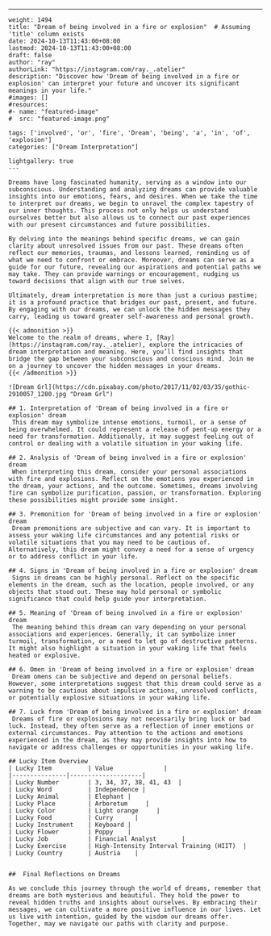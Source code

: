 ---
    weight: 1494
    title: "Dream of being involved in a fire or explosion"  # Assuming 'title' column exists
    date: 2024-10-13T11:43:00+08:00
    lastmod: 2024-10-13T11:43:00+08:00
    draft: false
    author: "ray"
    authorLink: "https://instagram.com/ray._.atelier"
    description: "Discover how 'Dream of being involved in a fire or explosion' can interpret your future and uncover its significant meanings in your life."
    #images: []
    #resources:
    #- name: "featured-image"
    #  src: "featured-image.png"
    
    tags: ['involved', 'or', 'fire', 'Dream', 'being', 'a', 'in', 'of', 'explosion']
    categories: ["Dream Interpretation"]
    
    lightgallery: true
    ---
    
    Dreams have long fascinated humanity, serving as a window into our subconscious. Understanding and analyzing dreams can provide valuable insights into our emotions, fears, and desires. When we take the time to interpret our dreams, we begin to unravel the complex tapestry of our inner thoughts. This process not only helps us understand ourselves better but also allows us to connect our past experiences with our present circumstances and future possibilities.
    
    By delving into the meanings behind specific dreams, we can gain clarity about unresolved issues from our past. These dreams often reflect our memories, traumas, and lessons learned, reminding us of what we need to confront or embrace. Moreover, dreams can serve as a guide for our future, revealing our aspirations and potential paths we may take. They can provide warnings or encouragement, nudging us toward decisions that align with our true selves.
    
    Ultimately, dream interpretation is more than just a curious pastime; it is a profound practice that bridges our past, present, and future. By engaging with our dreams, we can unlock the hidden messages they carry, leading us toward greater self-awareness and personal growth.
    
    {{< admonition >}}
    Welcome to the realm of dreams, where I, [Ray](https://instagram.com/ray._.atelier), explore the intricacies of dream interpretation and meaning. Here, you’ll find insights that bridge the gap between your subconscious and conscious mind. Join me on a journey to uncover the hidden messages in your dreams.
    {{< /admonition >}}
    
    ![Dream Grl](https://cdn.pixabay.com/photo/2017/11/02/03/35/gothic-2910057_1280.jpg "Dream Grl")
    
    ## 1. Interpretation of 'Dream of being involved in a fire or explosion' dream
     This dream may symbolize intense emotions, turmoil, or a sense of being overwhelmed. It could represent a release of pent-up energy or a need for transformation. Additionally, it may suggest feeling out of control or dealing with a volatile situation in your waking life.
    
    ## 2. Analysis of 'Dream of being involved in a fire or explosion' dream
     When interpreting this dream, consider your personal associations with fire and explosions. Reflect on the emotions you experienced in the dream, your actions, and the outcome. Sometimes, dreams involving fire can symbolize purification, passion, or transformation. Exploring these possibilities might provide some insight.
    
    ## 3. Premonition for 'Dream of being involved in a fire or explosion' dream
     Dream premonitions are subjective and can vary. It is important to assess your waking life circumstances and any potential risks or volatile situations that you may need to be cautious of. Alternatively, this dream might convey a need for a sense of urgency or to address conflict in your life.
    
    ## 4. Signs in 'Dream of being involved in a fire or explosion' dream
     Signs in dreams can be highly personal. Reflect on the specific elements in the dream, such as the location, people involved, or any objects that stood out. These may hold personal or symbolic significance that could help guide your interpretation.
    
    ## 5. Meaning of 'Dream of being involved in a fire or explosion' dream
     The meaning behind this dream can vary depending on your personal associations and experiences. Generally, it can symbolize inner turmoil, transformation, or a need to let go of destructive patterns. It might also highlight a situation in your waking life that feels heated or explosive.
    
    ## 6. Omen in 'Dream of being involved in a fire or explosion' dream
     Dream omens can be subjective and depend on personal beliefs. However, some interpretations suggest that this dream could serve as a warning to be cautious about impulsive actions, unresolved conflicts, or potentially explosive situations in your waking life.
    
    ## 7. Luck from 'Dream of being involved in a fire or explosion' dream
     Dreams of fire or explosions may not necessarily bring luck or bad luck. Instead, they often serve as a reflection of inner emotions or external circumstances. Pay attention to the actions and emotions experienced in the dream, as they may provide insights into how to navigate or address challenges or opportunities in your waking life.
    
    ## Lucky Item Overview
    | Lucky Item          | Value              |
    |---------------|--------------------|
    | Lucky Number        | 3, 34, 37, 38, 41, 43  |
    | Lucky Word          | Independence |
    | Lucky Animal        | Elephant |
    | Lucky Place         | Arboretum     |
    | Lucky Color         | Light orange     |
    | Lucky Food          | Curry      |
    | Lucky Instrument    | Keyboard |
    | Lucky Flower        | Poppy    |
    | Lucky Job           | Financial Analyst       |
    | Lucky Exercise      | High-Intensity Interval Training (HIIT)  |
    | Lucky Country       | Austria    |
    
    
    ##  Final Reflections on Dreams
    
    As we conclude this journey through the world of dreams, remember that dreams are both mysterious and beautiful. They hold the power to reveal hidden truths and insights about ourselves. By embracing their messages, we can cultivate a more positive influence in our lives. Let us live with intention, guided by the wisdom our dreams offer. Together, may we navigate our paths with clarity and purpose.
    